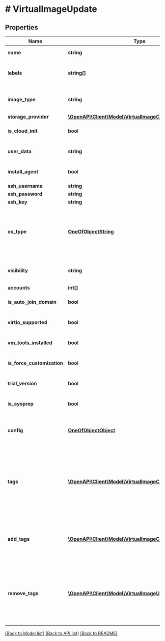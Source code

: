 # # VirtualImageUpdate

## Properties

Name | Type | Description | Notes
------------ | ------------- | ------------- | -------------
**name** | **string** | A name for the virtual image | [optional]
**labels** | **string[]** | Array of label strings, can be used for filtering. | [optional]
**image_type** | **string** | Code of image type. eg. vmware, ami, etc. | [optional]
**storage_provider** | [**\OpenAPI\Client\Model\VirtualImageCreateStorageProvider**](VirtualImageCreateStorageProvider.md) |  | [optional]
**is_cloud_init** | **bool** | Cloud Init Enabled? | [optional] [default to false]
**user_data** | **string** | Cloud-Init User Data, a bash script | [optional]
**install_agent** | **bool** | Install Agent? | [optional] [default to false]
**ssh_username** | **string** | SSH Username | [optional]
**ssh_password** | **string** | SSH Password | [optional]
**ssh_key** | **string** | SSH Key | [optional]
**os_type** | [**OneOfObjectString**](OneOfObjectString.md) | A Map containing the id of the OS Type. This can also be passed as a string (code or name) instead. | [optional]
**visibility** | **string** | private or public | [optional] [default to 'private']
**accounts** | **int[]** |  | [optional]
**is_auto_join_domain** | **bool** | Auto Join Domain? | [optional] [default to false]
**virtio_supported** | **bool** | VirtIO Drivers Loaded? | [optional] [default to true]
**vm_tools_installed** | **bool** | VM Tools Installed? | [optional] [default to true]
**is_force_customization** | **bool** | Force Guest Customization? | [optional] [default to false]
**trial_version** | **bool** | Trial Version | [optional] [default to false]
**is_sysprep** | **bool** | Sysprep Enabled? | [optional] [default to false]
**config** | [**OneOfObjectObject**](OneOfObjectObject.md) | Map of configuration properties, varies by image type. | [optional]
**tags** | [**\OpenAPI\Client\Model\VirtualImageCreateTags[]**](VirtualImageCreateTags.md) | Metadata tags, Array of objects having a name and value, this adds or updates the specified tags and removes any tags not specified. | [optional]
**add_tags** | [**\OpenAPI\Client\Model\VirtualImageCreateTags[]**](VirtualImageCreateTags.md) | Add or update value of Metadata tags, Array of objects having a name and value. | [optional]
**remove_tags** | [**\OpenAPI\Client\Model\VirtualImageUpdateRemoveTags[]**](VirtualImageUpdateRemoveTags.md) | Remove Metadata tags, Array of objects having a name and an optional value. If value is passed, it must match to be removed. | [optional]

[[Back to Model list]](../../README.md#models) [[Back to API list]](../../README.md#endpoints) [[Back to README]](../../README.md)
